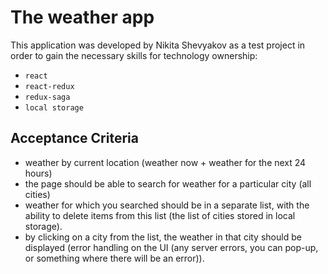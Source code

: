 # The weather app

This application was developed by Nikita Shevyakov as a test project in order to gain the necessary skills for technology ownership:

- `react`
- `react-redux`
- `redux-saga`
- `local storage`

## Acceptance Criteria

- weather by current location (weather now + weather for the next 24 hours)
- the page should be able to search for weather for a particular city (all cities)
- weather for which you searched should be in a separate list, with the ability to delete items from this list (the list of cities stored in local storage).
- by clicking on a city from the list, the weather in that city should be displayed (error handling on the UI (any server errors, you can pop-up, or something where there will be an error)).